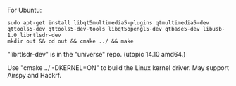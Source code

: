 For Ubuntu:

	sudo apt-get install libqt5multimedia5-plugins qtmultimedia5-dev qttools5-dev qttools5-dev-tools libqt5opengl5-dev qtbase5-dev libusb-1.0 librtlsdr-dev
	mkdir out && cd out && cmake ../ && make

"librtlsdr-dev" is in the "universe" repo. (utopic 14.10 amd64.)

Use "cmake ../ -DKERNEL=ON" to build the Linux kernel driver. May support Airspy and Hackrf.

